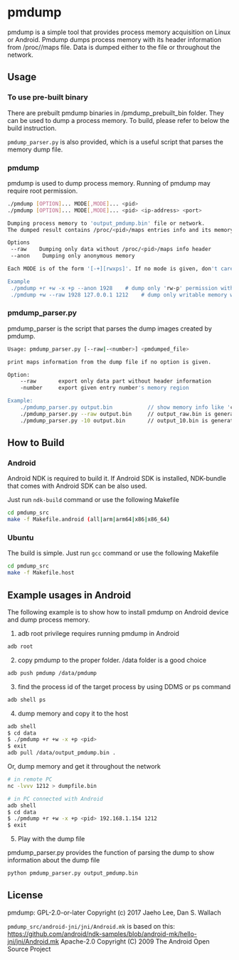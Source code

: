 # pmdump

pmdump is a simple tool that provides process memory acquisition on Linux or Android.
Pmdump dumps process memory with its header information from /proc/<pid>/maps file. Data is dumped either to the file or throughout the network.
  
## Usage

### To use pre-built binary

There are prebuilt pmdump binaries in /pmdump_prebuilt_bin folder. 
They can be used to dump a process memory.
To build, please refer to below the build instruction.

`pmdump_parser.py` is also provided, which is a useful script that parses the memory dump file.

### pmdump

pmdump is used to dump process memory. Running of pmdump may require root permission.

```bash
./pmdump [OPTION]... MODE[,MODE]... <pid>
./pmdump [OPTION]... MODE[,MODE]... <pid> <ip-address> <port>

Dumping process memory to 'output_pmdump.bin' file or network.
The dumped result contains /proc/<pid>/maps entries info and its memory contents.

Options
 --raw    Dumping only data without /proc/<pid>/maps info header
 --anon    Dumping only anonymous memory

Each MODE is of the form '[-+][rwxps]'. If no mode is given, don't care the permission

Example
 ./pmdump +r +w -x +p --anon 1928    # dump only 'rw-p' permission with no file-mapped memory.
 ./pmdump +w --raw 1928 127.0.0.1 1212    # dump only writable memory without header info.
 ```

### pmdump_parser.py

pmdump_parser is the script that parses the dump images created by pmdump.

```bash
Usage: pmdump_parser.py [--raw|-<number>] <pmdumped_file>

print maps information from the dump file if no option is given.

Option:
    --raw       export only data part without header information
    -number     export given entry number's memory region

Example:
    ./pmdump_parser.py output.bin           // show memory info like 'cat /proc/<pid>/maps
    ./pmdump_parser.py --raw output.bin     // output_raw.bin is generated
    ./pmdump_parser.py -10 output.bin       // output_10.bin is generated
```

## How to Build

### Android

Android NDK is required to build it. If Android SDK is installed, NDK-bundle that comes with Android SDK can be also used.

Just run `ndk-build` command or use the following Makefile

```bash
cd pmdump_src
make -f Makefile.android (all|arm|arm64|x86|x86_64)
``` 

### Ubuntu

The build is simple. Just run `gcc` command or use the following Makefile

```bash
cd pmdump_src
make -f Makefile.host
```

## Example usages in Android

The following example is to show how to install pmdump on Android device and dump process memory.


1. adb root privilege requires running pmdump in Android

```bash
adb root
```

2. copy pmdump to the proper folder. /data folder is a good choice

```bash
adb push pmdump /data/pmdump
```

3. find the process id of the target process by using DDMS or ps command

```bash
adb shell ps
```

4. dump memory and copy it to the host

```bash
adb shell
$ cd data
$ ./pmdump +r +w -x +p <pid> 
$ exit
adb pull /data/output_pmdump.bin .
```

Or, dump memory and get it throughout the network

```bash
# in remote PC
nc -lvvv 1212 > dumpfile.bin

# in PC connected with Android
adb shell
$ cd data
$ ./pmdump +r +w -x +p <pid> 192.168.1.154 1212
$ exit
```

5. Play with the dump file

pmdump_parser.py provides the function of parsing the dump to show information about the dump file

```bash
python pmdump_parser.py output_pmdump.bin
```

## License
pmdump:
GPL-2.0-or-later
Copyright (c) 2017 Jaeho Lee, Dan S. Wallach

`pmdump_src/android-jni/jni/Android.mk` is based on this: https://github.com/android/ndk-samples/blob/android-mk/hello-jni/jni/Android.mk
Apache-2.0 Copyright (C) 2009 The Android Open Source Project
